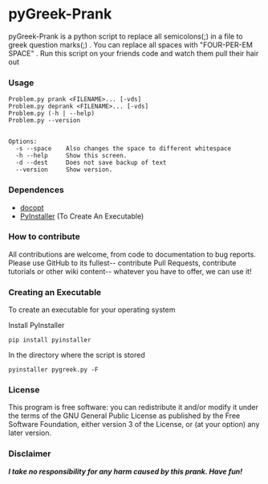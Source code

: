 # pyGreek-Prank

pyGreek-Prank is a python script to replace all semicolons(;) in a file to greek question marks(;) . 
You can replace all spaces with "FOUR-PER-EM SPACE" . Run this script on your friends code and watch them pull their hair out  

### Usage

    Problem.py prank <FILENAME>... [-vds]
    Problem.py deprank <FILENAME>... [-vds]
    Problem.py (-h | --help)
    Problem.py --version


    Options:
      -s --space    Also changes the space to different whitespace
      -h --help     Show this screen.
      -d --dest     Does not save backup of text
      --version     Show version.

### Dependences
* [docopt][do1]
* [PyInstaller][pi1] (To Create An Executable)

### How to contribute
All contributions are welcome, from code to documentation to bug reports. Please use GitHub to its fullest-- contribute Pull Requests, contribute tutorials or other wiki content-- whatever you have to offer, we can use it!

### Creating an Executable
To create an executable for your operating system

Install PyInstaller

    pip install pyinstaller

In the directory where the script is stored 

    pyinstaller pygreek.py -F


### License

This program is free software: you can redistribute it and/or modify it under the terms of the GNU General Public License as published by the Free Software Foundation, either version 3 of the License, or (at your option) any later version.

### Disclaimer
***I take no responsibility for any harm caused by this prank. Have fun!***

[do1]: http://docopt.org/
[pi1]: https://pythonhosted.org/PyInstaller/index.html